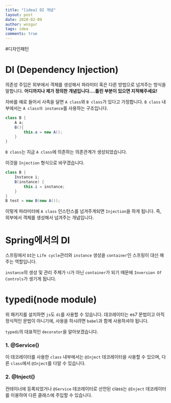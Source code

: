 ```yaml
---
title: "[idea] DI 개념"
layout: post
date: 2020-02-09
author: wnsgur
tags: idea
comments: true
---
```

#디자인패턴

# DI (Dependency Injection)
의존성 주입은 외부에서 객체를 생성해서 파라미터 혹은 다른 방법으로 넘겨주는 방식을 말합니다.
**어디까지나 제가 정의한 개념입니다….틀린 부분이 있으면 지적해주세요!**

자바를 예로 들어서 사족을 달면  `A class`와  `B class`가 있다고 가정합니다.
`B class` 내부에서는 `A class의 instance`를 사용하는 구조입니다.

```java
class B {
	A a;
	B(){
		this.a = new A();
	}
}
```

`B class`는 지금  `A class`에 의존하는 의존관계가 생성되었습니다.

이것을  `Injection` 형식으로 바꾸겠습니다.
```java
class B {
	Instance i;
	B(instance) {
		this.i = instance;
	}
}
B test = new B(new A());
```

이렇게 파라미터에  `A class` 인스턴스를 넘겨주게되면  `Injection`을 하게 됩니다. 즉, 외부에서 객체를 생성해서 넘겨주는 개념입니다.

# Spring에서의 DI
스프링에서 `DI`는  `Life cycle`관리와 `instance` 생성을 `container`인 스프링이 대신 해주는 역할입니다.

`instance`의 생성 및 관리 주체가 `나`가 아닌  `container`가 되기 때문에  `Inversion Of Controls`가 생기게 됩니다.

# typedi(node module) 
위 패키지를 설치하면 `js`도 `di`를 사용할 수 있습니다. 데코레이터는 es7 문법이고 아직 정식적인 문법이 아니기에, 사용을 하시려면 `babel`과 함께 사용하셔야 됩니다.

`typedi`의 대표적인   `decorator`을 알아보겠습니다.

### 1. @Service()
이 데코레이터를 사용한 `class` 내부에서는 `@Inject`  데코레이터을 사용할 수 있으며,  다른 `class`에서 `@Inject`를 다알 수 있습니다.

### 2. @Inject()
컨테이너에 등록되었거나 `@Service` 데코레이터로 선언된 class는 `@Inject` 데코레이터를 이용하여 다른 클래스에 주입할 수 있습니다.

